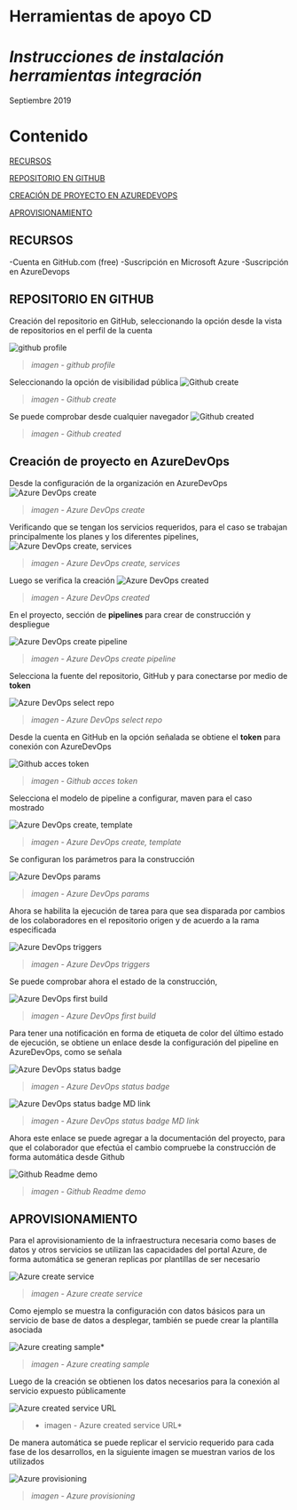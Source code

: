 # Herramientas de apoyo CD
# ***Instrucciones de instalación herramientas integración***
Septiembre 2019
# Contenido
[RECURSOS](#RECURSOS)

[REPOSITORIO EN GITHUB](#GITHUB)

[CREACIÓN DE PROYECTO EN AZUREDEVOPS](#AZUREDO)

[APROVISIONAMIENTO](#AZURE)

## **RECURSOS** <a name="RECURSOS"></a>

-Cuenta en GitHub.com (free)
-Suscripción en Microsoft Azure
-Suscripción en AzureDevops

## **REPOSITORIO EN GITHUB** <a name="GITHUB"></a>

Creación del repositorio en GitHub, seleccionando la opción desde la vista de repositorios en el perfil de la cuenta

![github profile](https://github.com/dgzamorah/mds/blob/master/pocecop/github%20profile.png)

>  *imagen - github profile*

Seleccionando la opción de visibilidad pública
![Github create](https://github.com/dgzamorah/mds/blob/master/pocecop/Github%20create.png)

> *imagen - Github create*
  
Se puede comprobar desde cualquier navegador
![Github created](https://github.com/dgzamorah/mds/blob/master/pocecop/Github%20create2.png)

> *imagen - Github created*

## **Creación de proyecto en AzureDevOps** <a name="AZUREDO"></a>

Desde la configuración de la organización en AzureDevOps
![Azure DevOps create](https://github.com/dgzamorah/mds/blob/master/pocecop/Azure%20DevOps%20create.png)

>*imagen - Azure DevOps create*
  
Verificando que se tengan los servicios requeridos, para el caso se trabajan principalmente los planes y los diferentes pipelines,
![Azure DevOps create, services](https://github.com/dgzamorah/mds/blob/master/pocecop/Azure%20DevOps%20create%2C%20services.png)

>*imagen - Azure DevOps create, services*
  
Luego se verifica la creación
![Azure DevOps created](https://github.com/dgzamorah/mds/blob/master/pocecop/Azure%20DevOps%20created.png)

>*imagen - Azure DevOps created*

En el proyecto, sección de **pipelines** para crear de construcción y despliegue

![Azure DevOps create pipeline](https://github.com/dgzamorah/mds/blob/master/pocecop/Azure%20DevOps%20create%20pipeline.png)

>*imagen - Azure DevOps create pipeline*

Selecciona la fuente del repositorio, GitHub y para conectarse por medio de **token**

![Azure DevOps select repo](https://github.com/dgzamorah/mds/blob/master/pocecop/Azure%20DevOps%20select%20repo.png)

>*imagen - Azure DevOps select repo*

Desde la cuenta en GitHub en la opción señalada se obtiene el **token** para conexión con AzureDevOps

![Github acces token](https://github.com/dgzamorah/mds/blob/master/pocecop/Github%20acces%20token.png)

>*imagen - Github acces token*

Selecciona el modelo de pipeline a configurar, maven para el caso mostrado

![Azure DevOps create, template](https://github.com/dgzamorah/mds/blob/master/pocecop/Azure%20DevOps%20create%2C%20template.png)

>*imagen - Azure DevOps create, template*

Se configuran los parámetros para la construcción

![Azure DevOps params](https://github.com/dgzamorah/mds/blob/master/pocecop/Azure%20DevOps%20params.png)

>*imagen - Azure DevOps params*

Ahora se habilita la ejecución de tarea para que sea disparada por cambios de los colaboradores en el repositorio origen y de acuerdo a la rama especificada

![Azure DevOps triggers](https://github.com/dgzamorah/mds/blob/master/pocecop/Azure%20DevOps%20triggers.png)

>*imagen - Azure DevOps triggers*

Se puede comprobar ahora el estado de la construcción, 

![Azure DevOps first build](https://github.com/dgzamorah/mds/blob/master/pocecop/Azure%20DevOps%20first%20build.png)
>*imagen - Azure DevOps first build*

Para tener una notificación en forma de etiqueta de color del último estado de ejecución, se obtiene un enlace desde la configuración del pipeline en AzureDevOps, como se señala

![Azure DevOps status badge](https://github.com/dgzamorah/mds/blob/master/pocecop/Azure%20DevOps%20status%20badge.png)

>*imagen - Azure DevOps status badge*

![Azure DevOps status badge MD link](https://github.com/dgzamorah/mds/blob/master/pocecop/Azure%20DevOps%20status%20badge%20MD%20link.png)

>*imagen - Azure DevOps status badge MD link*

Ahora este enlace se puede agregar a la documentación del proyecto, para que el colaborador que efectúa el cambio compruebe la construcción de forma automática desde Github

![Github Readme demo](https://github.com/dgzamorah/mds/blob/master/pocecop/Github%20Readme%20demo.png)

>*imagen - Github Readme demo*

## **APROVISIONAMIENTO** <a name="AZURE"></a>

Para el aprovisionamiento de la infraestructura necesaria como bases de datos y otros servicios se utilizan las capacidades del portal Azure, de forma automática se generan replicas por plantillas de ser necesario

![Azure create service](https://github.com/dgzamorah/mds/blob/master/pocecop/Azure%20create%20service.png)

>*imagen - Azure create service*

Como ejemplo se muestra la configuración con datos básicos para un servicio de base de datos a desplegar, también se puede crear la plantilla asociada

![Azure creating sample*](https://github.com/dgzamorah/mds/blob/master/pocecop/Azure%20creating%20sample.png)

>*imagen - Azure creating sample*

Luego de la creación se obtienen los datos necesarios para la conexión al servicio expuesto públicamente

![Azure created service URL](https://github.com/dgzamorah/mds/blob/master/pocecop/Azure%20created%20service%20URL.png)

>* imagen - Azure created service URL*

De manera automática se puede replicar el servicio requerido para cada fase de los desarrollos, en la siguiente imagen se muestran varios de los utilizados

![Azure provisioning]()

>*imagen - Azure provisioning*



